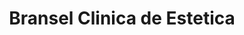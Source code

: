 ---
title: "Bransel Clinica de Estetica"
url: /santo-domingo-este/bransel-clinica-de-estetica/
shop: cosméticos
---